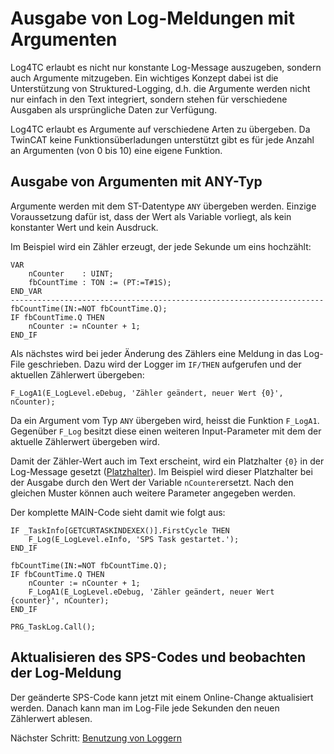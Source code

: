 # Ausgabe von Log-Meldungen mit Argumenten

Log4TC erlaubt es nicht nur konstante Log-Message auszugeben, sondern auch Argumente mitzugeben. Ein wichtiges Konzept dabei ist die Unterstützung von Struktured-Logging, d.h. die Argumente werden nicht nur einfach in den Text integriert, sondern stehen für verschiedene Ausgaben als ursprüngliche Daten zur Verfügung.

Log4TC erlaubt es Argumente auf verschiedene Arten zu übergeben. Da TwinCAT keine Funktionsüberladungen unterstützt gibt es für jede Anzahl an Argumenten (von 0 bis 10) eine eigene Funktion.

## Ausgabe von Argumenten mit ANY-Typ

Argumente werden mit dem ST-Datentype `ANY` übergeben werden. Einzige Voraussetzung dafür ist, dass der Wert als Variable vorliegt, als kein konstanter Wert und kein Ausdruck.

Im Beispiel wird ein Zähler erzeugt, der jede Sekunde um eins hochzählt:

```
VAR
	nCounter	: UINT;
	fbCountTime	: TON := (PT:=T#1S);
END_VAR
----------------------------------------------------------------------
fbCountTime(IN:=NOT fbCountTime.Q);
IF fbCountTime.Q THEN
	nCounter := nCounter + 1;
END_IF
```

Als nächstes wird bei jeder Änderung des Zählers eine Meldung in das Log-File geschrieben. Dazu wird der Logger im `IF/THEN` aufgerufen und der aktuellen Zählerwert übergeben:

```
F_LogA1(E_LogLevel.eDebug, 'Zähler geändert, neuer Wert {0}', nCounter);
```

Da ein Argument vom Typ `ANY` übergeben wird, heisst die Funktion `F_LogA1`. Gegenüber `F_Log` besitzt diese einen weiteren Input-Parameter mit dem der aktuelle Zählerwert übergeben wird.

Damit der Zähler-Wert auch im Text erscheint, wird ein Platzhalter `{0}` in der Log-Message gesetzt ([Platzhalter](../reference/placeholder.md)). Im Beispiel wird dieser Platzhalter bei der Ausgabe durch den Wert der Variable `nCounter`ersetzt. Nach den gleichen Muster können auch weitere Parameter angegeben werden.

Der komplette MAIN-Code sieht damit wie folgt aus:

```
IF _TaskInfo[GETCURTASKINDEXEX()].FirstCycle THEN
	F_Log(E_LogLevel.eInfo, 'SPS Task gestartet.');
END_IF

fbCountTime(IN:=NOT fbCountTime.Q);
IF fbCountTime.Q THEN
	nCounter := nCounter + 1;
	F_LogA1(E_LogLevel.eDebug, 'Zähler geändert, neuer Wert {counter}', nCounter);
END_IF

PRG_TaskLog.Call();
```

## Aktualisieren des SPS-Codes und beobachten der Log-Meldung

Der geänderte SPS-Code kann jetzt mit einem Online-Change aktualisiert werden. Danach kann man im Log-File jede Sekunden den neuen Zählerwert ablesen.

Nächster Schritt: [Benutzung von Loggern](logger_usage.md)



